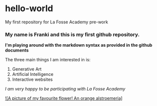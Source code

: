 # hello-world
My first repository for La Fosse Academy pre-work

### My name is Franki and this is my first github repository.
**I'm playing around with the markdown syntax as provided in the github documents**

The three main things I am interested in is:
1. Generative Art
2. Artificial Intelligence 
3. Interactive websites

*I am very happy to be participating with La Fosse Academy* 

[![A picture of my favourite flower! An orange alstroemeria]](https://florabundance.com/wp-content/uploads/2018/03/alstroemeria-orange-e1537640031618.jpg)

